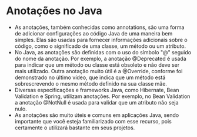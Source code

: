 # Anotações no Java
- As anotações, também conhecidas como annotations, são uma forma de adicionar configurações ao código Java de uma 
maneira bem simples. Elas são usadas para fornecer informações adicionais sobre o código, como o significado de uma 
classe, um método ou um atributo.
- No Java, as anotações são definidas com o uso do símbolo "@" seguido do nome da anotação. Por exemplo, a anotação 
@Deprecated é usada para indicar que um método ou classe está obsoleto e não deve ser mais utilizado. Outra anotação 
muito útil é a @Override, conforme foi demonstrado no último vídeo, que indica que um método está sobrescrevendo o 
mesmo método definido na sua classe mãe.
- Diversas especificações e frameworks Java, como Hibernate, Bean Validation e Spring, utilizam anotações. Por 
exemplo, no Bean Validation a anotação @NotNull é usada para validar que um atributo não seja nulo.
- As anotações são muito úteis e comuns em aplicações Java, sendo importante que você esteja familiarizado com esse 
recurso, pois certamente o utilizará bastante em seus projetos.

